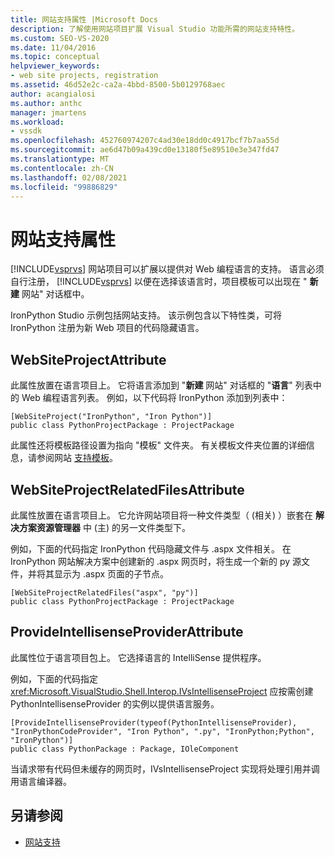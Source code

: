 ```yaml
---
title: 网站支持属性 |Microsoft Docs
description: 了解使用网站项目扩展 Visual Studio 功能所需的网站支持特性。
ms.custom: SEO-VS-2020
ms.date: 11/04/2016
ms.topic: conceptual
helpviewer_keywords:
- web site projects, registration
ms.assetid: 46d52e2c-ca2a-4bbd-8500-5b0129768aec
author: acangialosi
ms.author: anthc
manager: jmartens
ms.workload:
- vssdk
ms.openlocfilehash: 452760974207c4ad30e18dd0c4917bcf7b7aa55d
ms.sourcegitcommit: ae6d47b09a439cd0e13180f5e89510e3e347fd47
ms.translationtype: MT
ms.contentlocale: zh-CN
ms.lasthandoff: 02/08/2021
ms.locfileid: "99886829"
---
```

# <a name="web-site-support-attributes"></a>网站支持属性
[!INCLUDE[vsprvs](../../code-quality/includes/vsprvs_md.md)] 网站项目可以扩展以提供对 Web 编程语言的支持。 语言必须自行注册， [!INCLUDE[vsprvs](../../code-quality/includes/vsprvs_md.md)] 以便在选择该语言时，项目模板可以出现在 " **新建** 网站" 对话框中。

IronPython Studio 示例包括网站支持。 该示例包含以下特性类，可将 IronPython 注册为新 Web 项目的代码隐藏语言。

## <a name="websiteprojectattribute"></a>WebSiteProjectAttribute
 此属性放置在语言项目上。 它将语言添加到 "**新建** 网站" 对话框的 "**语言**" 列表中的 Web 编程语言列表。 例如，以下代码将 IronPython 添加到列表中：

```
[WebSiteProject("IronPython", "Iron Python")]
public class PythonProjectPackage : ProjectPackage
```

 此属性还将模板路径设置为指向 "模板" 文件夹。 有关模板文件夹位置的详细信息，请参阅网站 [支持模板](../../extensibility/internals/web-site-support-templates.md)。

## <a name="websiteprojectrelatedfilesattribute"></a>WebSiteProjectRelatedFilesAttribute
 此属性放置在语言项目上。 它允许网站项目将一种文件类型（ (相关) ）嵌套在 **解决方案资源管理器** 中 (主) 的另一文件类型下。

 例如，下面的代码指定 IronPython 代码隐藏文件与 .aspx 文件相关。 在 IronPython 网站解决方案中创建新的 .aspx 网页时，将生成一个新的 py 源文件，并将其显示为 .aspx 页面的子节点。

```
[WebSiteProjectRelatedFiles("aspx", "py")]
public class PythonProjectPackage : ProjectPackage
```

## <a name="provideintellisenseproviderattribute"></a>ProvideIntellisenseProviderAttribute
 此属性位于语言项目包上。 它选择语言的 IntelliSense 提供程序。

 例如，下面的代码指定 <xref:Microsoft.VisualStudio.Shell.Interop.IVsIntellisenseProject> 应按需创建 PythonIntellisenseProvider 的实例以提供语言服务。

```
[ProvideIntellisenseProvider(typeof(PythonIntellisenseProvider), "IronPythonCodeProvider", "Iron Python", ".py", "IronPython;Python", "IronPython")]
public class PythonPackage : Package, IOleComponent
```

 当请求带有代码但未缓存的网页时，IVsIntellisenseProject 实现将处理引用并调用语言编译器。

## <a name="see-also"></a>另请参阅
- [网站支持](../../extensibility/internals/web-site-support.md)
